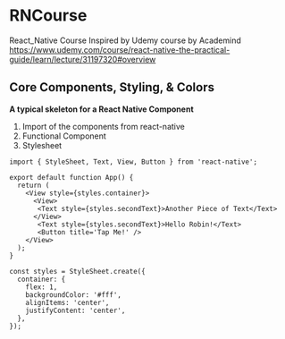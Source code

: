 # RNCourse
React_Native Course Inspired by Udemy course by Academind  https://www.udemy.com/course/react-native-the-practical-guide/learn/lecture/31197320#overview

## Core Components, Styling, & Colors

**A typical skeleton for a React Native Component**

1. Import of the components from react-native
2. Functional Component
3. Stylesheet

```
import { StyleSheet, Text, View, Button } from 'react-native';

export default function App() {
  return (
    <View style={styles.container}>
      <View>
       <Text style={styles.secondText}>Another Piece of Text</Text>
      </View>
       <Text style={styles.secondText}>Hello Robin!</Text>
       <Button title='Tap Me!' />
    </View>
  );
}

const styles = StyleSheet.create({
  container: {
    flex: 1,
    backgroundColor: '#fff',
    alignItems: 'center',
    justifyContent: 'center',
  },
});

```